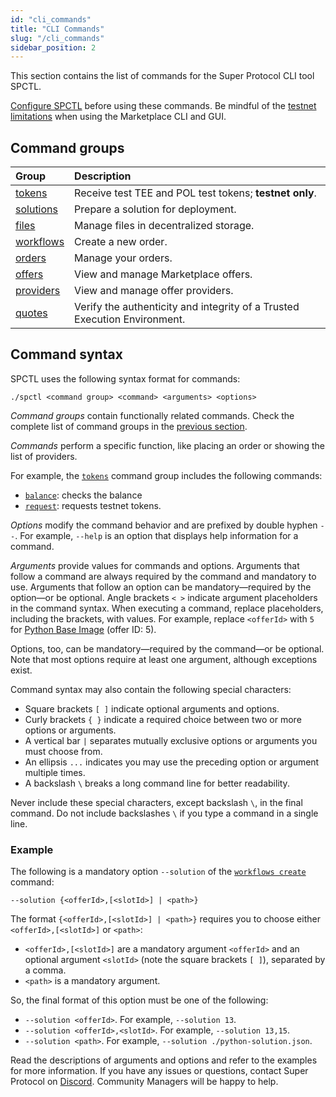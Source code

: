 ```yaml
---
id: "cli_commands"
title: "CLI Commands"
slug: "/cli_commands"
sidebar_position: 2
---
```


This section contains the list of commands for the Super Protocol CLI tool SPCTL.

[Configure SPCTL](/cli) before using these commands. Be mindful of the [testnet limitations](/marketplace/limitations) when using the Marketplace CLI and GUI.

## Command groups

| **Group** | **Description** |
| :- | :- |
| [tokens](/cli/cli_commands/tokens) | Receive test TEE and POL test tokens; **testnet only**. |
| [solutions](/cli/cli_commands/solutions) | Prepare a solution for deployment. |
| [files](/cli/cli_commands/files) | Manage files in decentralized storage. |
| [workflows](/cli/cli_commands/workflows) | Create a new order. |
| [orders](/cli/cli_commands/orders) | Manage your orders. |
| [offers](/cli/cli_commands/offers) | View and manage Marketplace offers. |
| [providers](/cli/cli_commands/providers) | View and manage offer providers. |
| [quotes](/cli/cli_commands/quotes) | Verify the authenticity and integrity of a Trusted Execution Environment. |

## Command syntax

SPCTL uses the following syntax format for commands:

```
./spctl <command group> <command> <arguments> <options>
```

_Command groups_ contain functionally related commands. Check the complete list of command groups in the [previous section](/cli/cli_commands#command-groups).

_Commands_ perform a specific function, like placing an order or showing the list of providers.

For example, the [`tokens`](/cli/cli_commands/tokens) command group includes the following commands:
- [`balance`](/cli/cli_commands/tokens/balance): checks the balance
- [`request`](/cli/cli_commands/tokens/request): requests testnet tokens.

_Options_ modify the command behavior and are prefixed by double hyphen `--`. For example, `--help` is an option that displays help information for a command.

_Arguments_ provide values for commands and options. Arguments that follow a command are always required by the command and mandatory to use. Arguments that follow an option can be mandatory—required by the option—or be optional. Angle brackets `< >` indicate argument placeholders in the command syntax. When executing a command, replace placeholders, including the brackets, with values. For example, replace `<offerId>` with `5` for [Python Base Image](https://marketplace.superprotocol.com/?offer=offerId%3D5) (offer ID: 5).

Options, too, can be mandatory—required by the command—or be optional. Note that most options require at least one argument, although exceptions exist.

Command syntax may also contain the following special characters:

- Square brackets `[ ]` indicate optional arguments and options.
- Curly brackets `{ }` indicate a required choice between two or more options or arguments.
- A vertical bar `|` separates mutually exclusive options or arguments you must choose from.
- An ellipsis `...` indicates you may use the preceding option or argument multiple times.
- A backslash `\` breaks a long command line for better readability.

Never include these special characters, except backslash `\`, in the final command. Do not include backslashes `\` if you type a command in a single line.

### Example

The following is a mandatory option `--solution` of the [`workflows create`](/cli/cli_commands/workflows/create) command:

```
--solution {<offerId>,[<slotId>] | <path>}
```

The format `{<offerId>,[<slotId>] | <path>}` requires you to choose either `<offerId>,[<slotId>]` or `<path>`:
- `<offerId>,[<slotId>]` are a mandatory argument `<offerId>` and an optional argument `<slotId>` (note the square brackets `[ ]`), separated by a comma.
- `<path>` is a mandatory argument.

So, the final format of this option must be one of the following:
- `--solution <offerId>`. For example, `--solution 13`.
- `--solution <offerId>,<slotId>`. For example, `--solution 13,15`.
- `--solution <path>`. For example, `--solution ./python-solution.json`.

Read the descriptions of arguments and options and refer to the examples for more information. If you have any issues or questions, contact Super Protocol on [Discord](https://discord.gg/superprotocol). Community Managers will be happy to help.